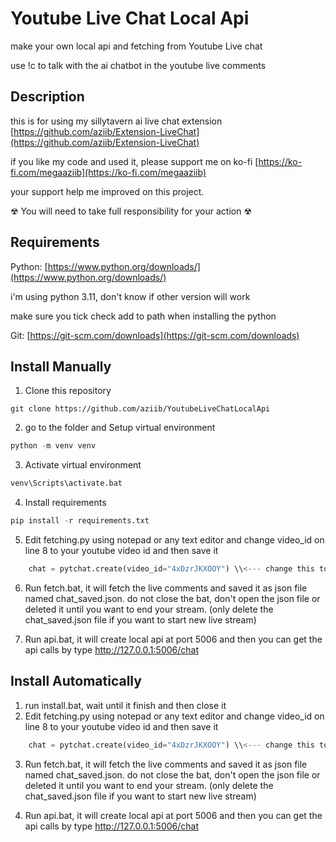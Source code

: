 # Youtube Live Chat Local Api
make your own local api and fetching from Youtube Live chat

use !c to talk with the ai chatbot in the youtube live comments

## Description
this is for using my sillytavern ai live chat extension [https://github.com/aziib/Extension-LiveChat](https://github.com/aziib/Extension-LiveChat)

if you like my code and used it, please support me on ko-fi [https://ko-fi.com/megaaziib](https://ko-fi.com/megaaziib)

your support help me improved on this project.

☢ You will need to take full responsibility for your action ☢

## Requirements
Python: [https://www.python.org/downloads/](https://www.python.org/downloads/)

i'm using python 3.11, don't know if other version will work

make sure you tick check add to path when installing the python

Git: [https://git-scm.com/downloads](https://git-scm.com/downloads)

## Install Manually
1. Clone this repository
```git
git clone https://github.com/aziib/YoutubeLiveChatLocalApi
```
2. go to the folder and Setup virtual environment
```python
python -m venv venv
```
3. Activate virtual environment
```python
venv\Scripts\activate.bat
```
4. Install requirements
```python
pip install -r requirements.txt
```
5. Edit fetching.py using notepad or any text editor and change video_id on line 8 to your youtube video id and then save it
```python
    chat = pytchat.create(video_id="4xDzrJKXOOY") \\<--- change this to your youtube video link id, it's unique numbers & letters after https://www.youtube.com/watch?v=
```
6. Run fetch.bat, it will fetch the live comments and saved it as json file named chat_saved.json. do not close the bat, don't open the json file or deleted it until you want to end your stream. (only delete the chat_saved.json file if you want to start new live stream)
  
7. Run api.bat, it will create local api at port 5006 and then you can get the api calls by type http://127.0.0.1:5006/chat

## Install Automatically
1. run install.bat, wait until it finish and then close it
2. Edit fetching.py using notepad or any text editor and change video_id on line 8 to your youtube video id and then save it
```python
    chat = pytchat.create(video_id="4xDzrJKXOOY") \\<--- change this to your youtube video link id, it's unique numbers & letters after https://www.youtube.com/watch?v=
```
3. Run fetch.bat, it will fetch the live comments and saved it as json file named chat_saved.json. do not close the bat, don't open the json file or deleted it until you want to end your stream. (only delete the chat_saved.json file if you want to start new live stream)
  
4. Run api.bat, it will create local api at port 5006 and then you can get the api calls by type http://127.0.0.1:5006/chat
